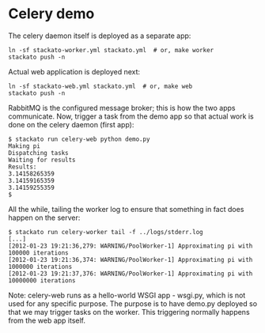 # Celery demo

The celery daemon itself is deployed as a separate app:

    ln -sf stackato-worker.yml stackato.yml  # or, make worker
    stackato push -n

Actual web application is deployed next:

    ln -sf stackato-web.yml stackato.yml  # or, make web
    stackato push -n

RabbitMQ is the configured message broker; this is how the two apps communicate. Now, trigger a task from the demo app so that actual work is done on the celery daemon (first app):

    $ stackato run celery-web python demo.py 
    Making pi
    Dispatching tasks
    Waiting for results
    Results:
    3.14158265359
    3.14159165359
    3.14159255359
    $

All the while, tailing the worker log to ensure that something in fact does happen on the server:

    $ stackato run celery-worker tail -f ../logs/stderr.log
    [...]
    [2012-01-23 19:21:36,279: WARNING/PoolWorker-1] Approximating pi with 100000 iterations
    [2012-01-23 19:21:36,374: WARNING/PoolWorker-1] Approximating pi with 1000000 iterations
    [2012-01-23 19:21:37,376: WARNING/PoolWorker-1] Approximating pi with 10000000 iterations

Note: celery-web runs as a hello-world WSGI app - wsgi.py, which is not
used for any specific purpose. The purpose is to have demo.py deployed so that we may trigger tasks on the worker. This triggering normally happens from the web app itself.